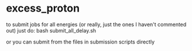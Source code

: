 # excess_proton
to submit jobs for all energies (or really, just the ones I haven't commented out) just do:
bash submit_all_delay.sh

or you can submit from the files in submission scripts directly